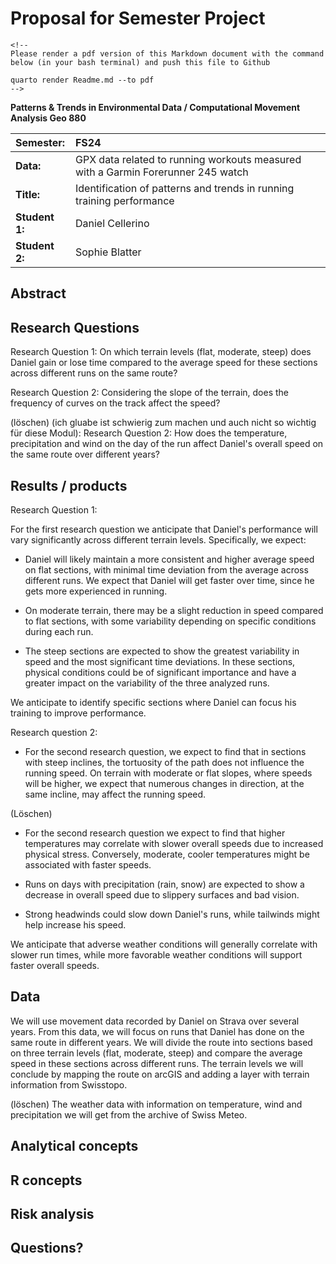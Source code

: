 # Proposal for Semester Project

```{=html}
<!-- 
Please render a pdf version of this Markdown document with the command below (in your bash terminal) and push this file to Github

quarto render Readme.md --to pdf
-->
```
**Patterns & Trends in Environmental Data / Computational Movement Analysis Geo 880**

| Semester:      | FS24                                                                             |
|:---------------|:----------------------------------------                                         |
| **Data:**      | GPX data related to running workouts measured with a Garmin Forerunner 245 watch |
| **Title:**     | Identification of patterns and trends in running training performance            |
| **Student 1:** | Daniel Cellerino                                                                 | 
| **Student 2:** | Sophie Blatter                                                                   |

## Abstract

<!-- (50-60 words) -->

## Research Questions

<!-- (50-60 words) -->

Research Question 1: On which terrain levels (flat, moderate, steep) does Daniel gain or lose time compared to the average speed for these sections across different runs on the same route?

Research Question 2: Considering the slope of the terrain, does the frequency of curves on the track affect the speed?

(löschen)
(ich gluabe ist schwierig zum machen und auch nicht so wichtig für diese Modul): Research Question 2: How does the temperature, precipitation and wind on the day of the run affect Daniel's overall speed on the same route over different years?

## Results / products

<!-- What do you expect, anticipate? -->

Research Question 1:

For the first research question we anticipate that Daniel's performance will vary significantly across different terrain levels. Specifically, we expect:

-   Daniel will likely maintain a more consistent and higher average speed on flat sections, with minimal time deviation from the average across different runs. We expect that Daniel will get faster over time, since he gets more experienced in running.

-   On moderate terrain, there may be a slight reduction in speed compared to flat sections, with some variability depending on specific conditions during each run.

-   The steep sections are expected to show the greatest variability in speed and the most significant time deviations. In these sections, physical conditions could be of significant importance and have a greater impact on the variability of the three analyzed runs.

We anticipate to identify specific sections where Daniel can focus his training to improve performance.

Research question 2:

-   For the second research question, we expect to find that in sections with steep inclines, the tortuosity of the path does not influence the running speed. On terrain with moderate or flat slopes, where speeds will be higher, we expect that numerous changes in direction, at the same incline, may affect the running speed.


(Löschen)

-   For the second research question we expect to find that higher temperatures may correlate with slower overall speeds due to increased physical stress. Conversely, moderate, cooler temperatures might be associated with faster speeds.

-   Runs on days with precipitation (rain, snow) are expected to show a decrease in overall speed due to slippery surfaces and bad vision.

-   Strong headwinds could slow down Daniel's runs, while tailwinds might help increase his speed.

We anticipate that adverse weather conditions will generally correlate with slower run times, while more favorable weather conditions will support faster overall speeds.

## Data

<!-- What data will you use? Will you require additional context data? Where do you get this data from? Do you already have all the data? -->

We will use movement data recorded by Daniel on Strava over several years. From this data, we will focus on runs that Daniel has done on the same route in different years. We will divide the route into sections based on three terrain levels (flat, moderate, steep) and compare the average speed in these sections across different runs. The terrain levels we will conclude by mapping the route on arcGIS and adding a layer with terrain information from Swisstopo.

(löschen)
The weather data with information on temperature, wind and precipitation we will get from the archive of Swiss Meteo.

## Analytical concepts

<!-- Which analytical concepts will you use? What conceptual movement spaces and respective modelling approaches of trajectories will you be using? What additional spatial analysis methods will you be using? -->

## R concepts

<!-- Which R concepts, functions, packages will you mainly use. What additional spatial analysis methods will you be using? -->

## Risk analysis

<!-- What could be the biggest challenges/problems you might face? What is your plan B? -->

## Questions?

<!-- Which questions would you like to discuss at the coaching session? -->
